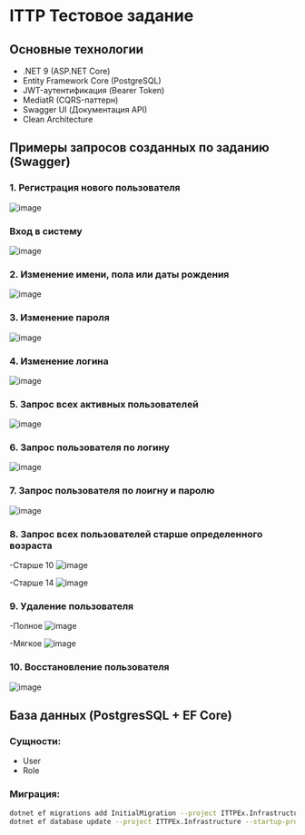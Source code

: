 # ITTP Тестовое задание

## Основные технологии

- .NET 9 (ASP.NET Core)
- Entity Framework Core (PostgreSQL)
- JWT-аутентификация (Bearer Token)
- MediatR (CQRS-паттерн)
- Swagger UI (Документация API)
- Clean Architecture

## Примеры запросов созданных по заданию (Swagger)

### 1. Регистрация нового пользователя

![image](screens/register.png)

### Вход в систему

![image](screens/login.png)

### 2. Изменение имени, пола или даты рождения

![image](screens/change-profile.png)

### 3. Изменение пароля

![image](screens/change-password.png)

### 4. Изменение логина

![image](screens/change-login.png)

### 5. Запрос всех активных пользователей

![image](screens/get-active-users.png)

### 6. Запрос пользователя по логину

![image](screens/get-user-by-login.png)

### 7. Запрос пользователя по лоигну и паролю

![image](screens/get-profile.png)

### 8. Запрос всех пользователей старше определенного возраста

-Старше 10
![image](screens/get-older-10.png)

-Старше 14
![image](screens/get-older-14.png)

### 9. Удаление пользователя

-Полное
![image](screens/full-delete.png)

-Мягкое
![image](screens/deactivate.png)

### 10. Восстановление пользователя

![image](screens/activate.png)

## База данных (PostgresSQL + EF Core)

### Сущности:

  - User
  - Role

### Миграция: 

```bash
dotnet ef migrations add InitialMigration --project ITTPEx.Infrastructure --startup-project ITTPEx.API
dotnet ef database update --project ITTPEx.Infrastructure --startup-project ITTPEx.API
```

